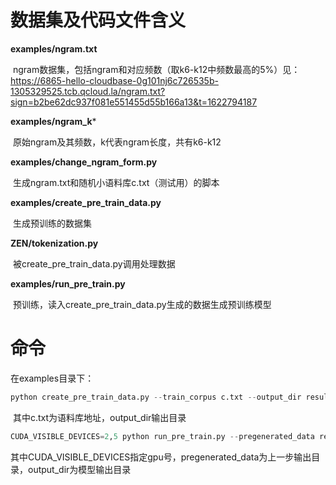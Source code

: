 # 数据集及代码文件含义

**examples/ngram.txt**

​	ngram数据集，包括ngram和对应频数（取k6-k12中频数最高的5%）见：https://6865-hello-cloudbase-0g101nj6c726535b-1305329525.tcb.qcloud.la/ngram.txt?sign=b2be62dc937f081e551455d55b166a13&t=1622794187

**examples/ngram_k***

​	原始ngram及其频数，k代表ngram长度，共有k6-k12

**examples/change_ngram_form.py**

​	生成ngram.txt和随机小语料库c.txt（测试用）的脚本

**examples/create_pre_train_data.py**

​	生成预训练的数据集

**ZEN/tokenization.py**

​	被create_pre_train_data.py调用处理数据

**examples/run_pre_train.py**

​	预训练，读入create_pre_train_data.py生成的数据生成预训练模型

# 命令

在examples目录下：

```python
python create_pre_train_data.py --train_corpus c.txt --output_dir result --bert_model bert-base-cased --max_ngram_in_sequence 200
```

​	 其中c.txt为语料库地址，output_dir输出目录

```python
CUDA_VISIBLE_DEVICES=2,5 python run_pre_train.py --pregenerated_data result --output_dir fin --bert_model bert-base-cased
```

​	其中CUDA_VISIBLE_DEVICES指定gpu号，pregenerated_data为上一步输出目录，output_dir为模型输出目录